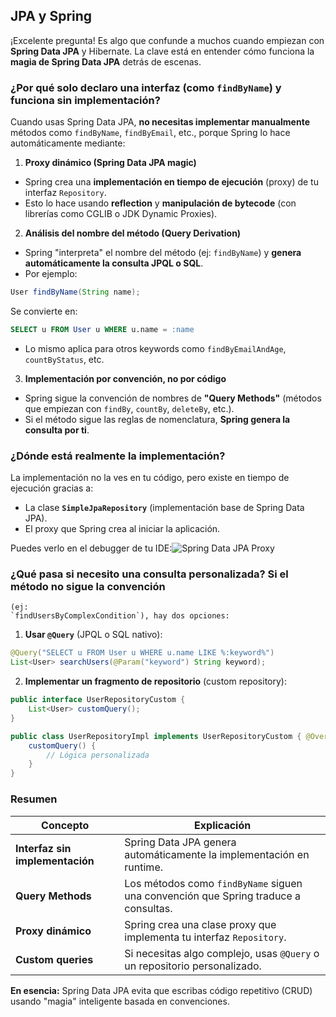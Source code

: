 ## JPA y Spring
¡Excelente pregunta!
Es algo que confunde a muchos cuando empiezan con **Spring Data JPA** y Hibernate.
La clave está en entender cómo funciona la **magia de Spring Data JPA** detrás de escenas.  

### **¿Por qué solo declaro una interfaz (como `findByName`) y funciona sin implementación?**

Cuando usas Spring Data JPA, **no necesitas implementar manualmente** métodos como
`findByName`, `findByEmail`, etc., porque Spring lo hace automáticamente mediante:  

1. **Proxy dinámico (Spring Data JPA magic)**  
- Spring crea una **implementación en tiempo de ejecución** (proxy) de tu interfaz
  `Repository`.  
- Esto lo hace usando **reflection** y **manipulación de bytecode** (con librerías como CGLIB o
  JDK Dynamic Proxies).  

2. **Análisis del nombre del método (Query Derivation)**  
- Spring "interpreta" el nombre del método (ej:
  `findByName`) y **genera automáticamente la consulta JPQL o SQL**.  
- Por ejemplo:  
```java
User findByName(String name);
```
Se convierte en:  
```sql
SELECT u FROM User u WHERE u.name = :name
```
- Lo mismo aplica para otros keywords como `findByEmailAndAge`, `countByStatus`, etc.  

3. **Implementación por convención, no por código**  
- Spring sigue la convención de nombres de **"Query Methods"** (métodos que empiezan con
  `findBy`, `countBy`, `deleteBy`, etc.).  
- Si el método sigue las reglas de nomenclatura, **Spring genera la consulta por ti**.  

### **¿Dónde está realmente la implementación?** 

La implementación no la ves en tu código, pero existe en tiempo de ejecución gracias a:  

- La clase **`SimpleJpaRepository`** (implementación base de Spring Data JPA).  
- El proxy que Spring crea al iniciar la aplicación.  

Puedes verlo en el debugger de tu IDE:![Spring Data JPA Proxy](https://i.stack.imgur.com/3NqmZ.png)

### **¿Qué pasa si necesito una consulta personalizada?** Si el método no sigue la convención
    (ej:
    `findUsersByComplexCondition`), hay dos opciones:  
1. **Usar `@Query`** (JPQL o SQL nativo):  
```java
@Query("SELECT u FROM User u WHERE u.name LIKE %:keyword%")
List<User> searchUsers(@Param("keyword") String keyword);
```

2. **Implementar un fragmento de repositorio** (custom repository):  
```java
public interface UserRepositoryCustom {
    List<User> customQuery();
}

public class UserRepositoryImpl implements UserRepositoryCustom { @Override public List<User>
    customQuery() { 
        // Lógica personalizada 
    } 
}
```

### **Resumen**  
| Concepto                        | Explicación                                                                         |  
|---------------------------------|-------------------------------------------------------------------------------------|  
| **Interfaz sin implementación** | Spring Data JPA genera automáticamente la implementación en runtime.                |  
| **Query Methods**               | Los métodos como `findByName` siguen una convención que Spring traduce a consultas. |  
| **Proxy dinámico**              | Spring crea una clase proxy que implementa tu interfaz `Repository`.                |  
| **Custom queries**              | Si necesitas algo complejo, usas `@Query` o un repositorio personalizado.           |  

**En esencia:** Spring Data JPA evita que escribas código repetitivo (CRUD) usando "magia"
inteligente basada en convenciones.

